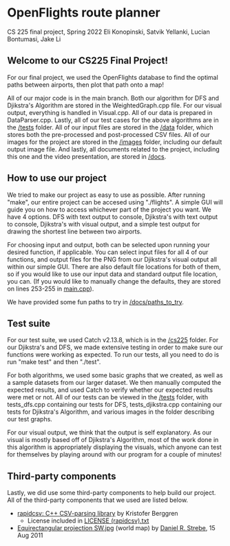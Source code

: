 # OpenFlights route planner

CS 225 final project, Spring 2022
Eli Konopinski, Satvik Yellanki, Lucian Bontumasi, Jake Li

## Welcome to our CS225 Final Project!
For our final project, we used the OpenFlights database to find the optimal paths between airports, then plot that path onto a map!

All of our major code is in the main branch. Both our algorithm for DFS and Djikstra's Algorithm are stored in the WeightedGraph.cpp file. For our visual output, everything is handled in Visual.cpp. All of our data is prepared in DataParser.cpp. Lastly, all of our test cases for the above algorithms are in the [/tests](/tests) folder. All of our input files are stored in the [/data](/data) folder, which stores both the pre-processed and post-processed CSV files. All of our images for the project are stored in the [/images](/images) folder, including our default output image file. And lastly, all documents related to the project, including this one and the video presentation, are stored in [/docs](/docs).

## How to use our project
We tried to make our project as easy to use as possible. After running "make", our entire project can be accesed using "./flights". A simple GUI will guide you on how to access whichever part of the project you want. We have 4 options. DFS with text output to console, Djikstra's with text output to console, Djikstra's with visual output, and a simple test output for drawing the shortest line between two airports.

For choosing input and output, both can be selected upon running your desired function, if applicable. You can select input files for all 4 of our functions, and output files for the PNG from our Djikstra's visual output all within our simple GUI. There are also default file locations for both of them, so if you would like to use our input data and standard output file location, you can. (If you would like to manually change the defaults, they are stored on lines 253-255 in [main.cpp](/main.cpp#L253)).

We have provided some fun paths to try in [/docs/paths_to_try](/docs/paths_to_try.md).

## Test suite
For our test suite, we used Catch v2.13.8, which is in the [/cs225](cs225/) folder. For our Djikstra's and DFS, we made extensive testing in order to make sure our functions were working as expected. To run our tests, all you need to do is run "make test" and then "./test". 

For both algorithms, we used some basic graphs that we created, as well as a sample datasets from our larger dataset. We then manually computed the expected results, and used Catch to verify whether our expected results were met or not. All of our tests can be viewed in the [/tests](/tests) folder, with tests_dfs.cpp containing our tests for DFS, tests_djikstra.cpp containing our tests for Djikstra's Algorithm, and various images in the folder describing our test graphs. 

For our visual output, we think that the output is self explanatory. As our visual is mostly based off of Djikstra's Algorithm, most of the work done in this algorithm is appropriately displaying the visuals, which anyone can test for themselves by playing around with our program for a couple of minutes!

## Third-party components
Lastly, we did use some third-party components to help build our project. All of the third-party components that we used are listed below.

- [rapidcsv: C++ CSV-parsing library](https://github.com/d99kris/rapidcsv) by Kristofer Berggren
	- License included in [LICENSE (rapidcsv).txt](LICENSE%20(rapidcsv).txt)
- [Equirectangular projection SW.jpg](https://commons.wikimedia.org/wiki/File:Equirectangular_projection_SW.jpg) (world map) by [Daniel R. Strebe](https://commons.wikimedia.org/wiki/User:Strebe), 15 Aug 2011
